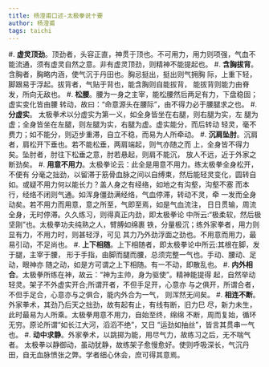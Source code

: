 ```yaml
---
title: 杨澄甫口述-太极拳说十要
author: 杨澄甫
tags: taichi
---
```


#. **虚灵顶劲**。顶劲者，头容正直，神贯于顶也。不可用力，用力则项强，气血不能流通，须有虚灵自然之意。非有虚灵顶劲，则精神不能提起也。
#. **含胸拔背**。含胸者，胸略内涵，使气沉于丹田也。胸忌挺出，挺出则气拥胸 际，上重下轻，脚跟易于浮起。拔背者，气贴于背也，能含胸则自能拔背， 能拔背则能力由脊发，所向无敌也。
#. **松腰**。腰为一身之主宰，能松腰然后两足有力，下盘稳固；虚实变化皆由腰 转动，故曰：“命意源头在腰际”，由不得力必于腰腿求之也。
#. **分虚实**。 太极拳术以分虚实为第一义，如全身皆坐在右腿，则右腿为实，左 腿为虚；全身皆坐在左腿，则左腿为实，右腿为虚。虚实能分，而后转动 轻灵，毫不费力；如不能分，则迈步重滞，自立不稳，而易为人所牵动。
#. **沉肩坠肘**。沉肩者，肩松开下垂也。若不能松垂，两肩端起，则气亦随之而 上，全身皆不得力矣。坠肘者，肘往下松垂之意，肘若悬起，则肩不能沉， 放人不远，近于外家之断劲矣。
#. **用意不用力**。太极拳论云：此全是用意不用力。练太极拳全身松开，不便有 分毫之拙劲，以留滞于筋骨血脉之间以自缚束，然后能轻灵变化，圆转自 如。或疑不用力何以能长力？盖人身之有经络，如地之有沟壑，沟壑不塞 而本行，经络不闭则气通。如浑身僵劲满经络，气血停滞，转动不灵，牵 一发而全身动矣。若不用力而用意，意之所至，气即至焉，如是气血流注， 日日贯输，周流全身，无时停滞。久久练习，则得真正内劲，即太极拳论 中所云:“极柔软，然后极坚刚”也。太极拳功夫纯熟之人，臂膊如绵裹 铁，分量极沉；练外家拳者，用力则显有力，不用力时，则甚轻浮，可见 其力乃外劲浮面之劲也。不用意而用力，最易引动，不足尚也。
#. **上下相随**。上下相随者，即太极拳论中所云:其根在脚，发于腿，主宰于腰， 形于手指，由脚而腿而腰，总须完整一气也。手动、腰动、足动，眼神亦 随之动，如是方可谓之上下相随。有一不动，即散乱也。
#. **内外相合**。太极拳所练在神，故云：“神为主帅，身为驱使”。精神能提得 起，自然举动轻灵。架子不外虚实开合;所谓开者，不但手足开，心意亦 与之俱开，所谓合者，不但手足合，心意亦与之俱合，能内外合为一气， 则浑然无间矣。
#. **相连不断**。外家拳术，其劲乃后天之拙劲，故有起有止，有线有断，旧力巳 尽，新力未生，此时最易为人所乘。太极拳用意不用力，自始至终，绵绵 不断，周而复始，循环无穷。原论所谓“如长江大河，滔滔不绝”，又日 “运劲如抽丝”，皆言其贯串一气也。
#. **动中求静**。外家拳术，以跳掷为能，用尽气力，故练习之后，无不喘气者。 太极拳以静御动，虽动犹静，故练架子愈慢愈好。使则呼吸深长，气沉丹 田，自无血脉愤张之弊。学者细心休会，庶可得其意焉。
